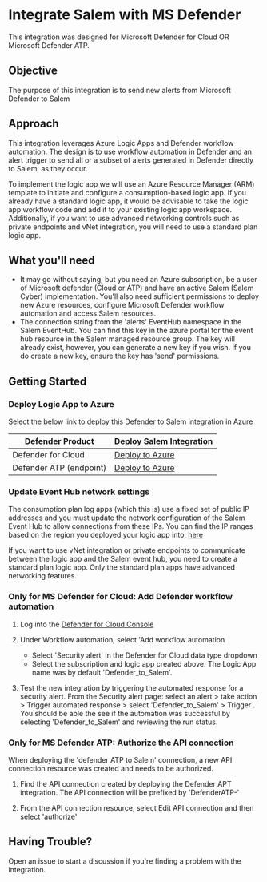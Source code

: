 # Integrate Salem with MS Defender

This integration was designed for Microsoft Defender for Cloud OR Microsoft Defender ATP.

## Objective

The purpose of this integration is to send new alerts from Microsoft Defender to Salem

## Approach

This integration leverages Azure Logic Apps and Defender workflow automation.  The design is to use workflow automation in Defender and an alert trigger to send all or a subset of alerts generated in Defender directly to Salem, as they occur.

To implement the logic app we will use an Azure Resource Manager (ARM) template to initiate and configure a consumption-based logic app.  If you already have a standard logic app, it would be advisable to take the logic app workflow code and add it to your existing logic app workspace.  Additionally, if you want to use advanced networking controls such as private endpoints and vNet integration, you will need to use a standard plan logic app.  

## What you'll need

* It may go without saying, but you need an Azure subscription, be a user of Microsoft defender (Cloud or ATP) and have an active Salem (Salem Cyber) implementation.  You'll also need sufficient permissions to deploy new Azure resources, configure Microsoft Defender workflow automation and access Salem resources.
* The connection string from the 'alerts' EventHub namespace in the Salem EventHub.  You can find this key in the azure portal for the event hub resource in the Salem managed resource group.  The key will already exist, however, you can generate a new key if you wish.  If you do create a new key, ensure the key has 'send' permissions.

## Getting Started

### Deploy Logic App to Azure

Select the below link to deploy this Defender to Salem integration in Azure

| Defender Product | Deploy Salem Integration |
 --- | --- |
| Defender for Cloud | [Deploy to Azure](https://portal.azure.com/#create/Microsoft.Template/uri/https%3A%2F%2Fraw.githubusercontent.com%2FSalemCyberAI%2FUtils%2Fmain%2FMS%2520Defender%2FARM%2FDefender%2520for%2520Cloud%2FmainTemplate.json) |
| Defender ATP (endpoint) | [Deploy to Azure](https://portal.azure.com/#create/Microsoft.Template/uri/https%3A%2F%2Fraw.githubusercontent.com%2FSalemCyberAI%2FUtils%2Fmain%2FMS%2520Defender%2FARM%2FDefender%2520ATP%2FmainTemplate.json) |

### Update Event Hub network settings

The consumption plan log apps (which this is) use a fixed set of public IP addresses and you must update the network configuration of the Salem Event Hub to allow connections from these IPs.  You can find the IP ranges based on the region you deployed your logic app into, [here](https://learn.microsoft.com/en-us/connectors/common/outbound-ip-addresses)

If you want to use vNet integration or private endpoints to communicate between the logic app and the Salem event hub, you need to create a standard plan logic app.  Only the standard plan apps have advanced networking features.

### Only for MS Defender for Cloud: Add Defender workflow automation

1. Log into the [Defender for Cloud Console](https://portal.azure.com/#view/Microsoft_Azure_Security)

2. Under Workflow automation, select 'Add workflow automation

    * Select 'Security alert' in the Defender for Cloud data type dropdown
    * Select the subscription and logic app created above.  The Logic App name was by default 'Defender_to_Salem'.

3. Test the new integration by triggering the automated response for a security alert. From the Security alert page: select an alert > take action > Trigger automated response > select 'Defender_to_Salem' > Trigger .  You should be able the see if the automation was successful by selecting 'Defender_to_Salem' and reviewing the run status.

### Only for MS Defender ATP: Authorize the API connection

When deploying the 'defender ATP to Salem' connection, a new API connection resource was created and needs to be authorized.

1. Find the API connection created by deploying the Defender APT integration.  The API connection will be prefixed by 'DefenderATP-'

2. From the API connection resource, select Edit API connection and then select 'authorize'

## Having Trouble?

Open an issue to start a discussion if you're finding a problem with the integration.
